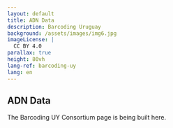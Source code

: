 ```yaml
---
layout: default
title: ADN Data
description: Barcoding Uruguay
background: /assets/images/img6.jpg
imageLicense: |
  CC BY 4.0
parallax: true
height: 80vh
lang-ref: barcoding-uy
lang: en
---
```


## ADN Data

The Barcoding UY Consortium page is being built here.

